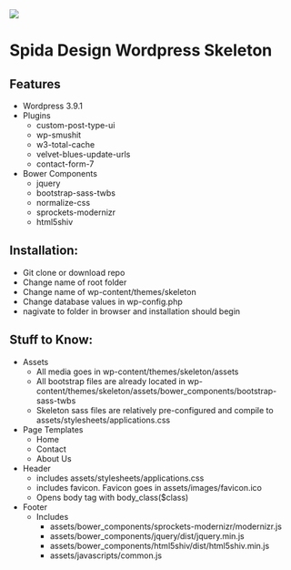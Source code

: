 <img src="http://www.spidadesign.com/wp-content/themes/spida/assets/images/logo-m.png">
<h1>Spida Design Wordpress Skeleton</h1>

<h2>Features</h2>
<ul>
    <li>Wordpress 3.9.1</li>
    <li>Plugins
        <ul>
              <li>custom-post-type-ui</li>
              <li>wp-smushit</li>
              <li>w3-total-cache</li>
              <li>velvet-blues-update-urls</li>
              <li>contact-form-7</li>
          </ul>
        </li>
    <li>Bower Components
        <ul>
            <li>jquery</li>
            <li>bootstrap-sass-twbs</li>
            <li>normalize-css</li>
            <li>sprockets-modernizr</li>
            <li>html5shiv</li>
        </ul>
    </li>
</ul>

<h2>Installation:</h2>
<ul>
    <li>Git clone or download repo</li>
    <li>Change name of root folder</li>
    <li>Change name of wp-content/themes/skeleton</li>
    <li>Change database values in wp-config.php</li>
    <li>nagivate to folder in browser and installation should begin</li>
</ul>

<h2>Stuff to Know:</h2>
<ul>
    <li>Assets
        <ul>
            <li>All media goes in wp-content/themes/skeleton/assets</li>
            <li>All bootstrap files are already located in wp-content/themes/skeleton/assets/bower_components/bootstrap-sass-twbs</li>
            <li>Skeleton sass files are relatively pre-configured and compile to assets/stylesheets/applications.css</li>
        </ul>
    </li>
    <li>Page Templates
        <ul>
            <li>Home</li>
            <li>Contact</li>
            <li>About Us</li>
        </ul>
    </li>
    <li>Header
        <ul>
            <li>includes assets/stylesheets/applications.css</li>
            <li>includes favicon. Favicon goes in assets/images/favicon.ico</li>
            <li>Opens body tag with body_class($class)</li>
        </ul>
    </li>
    <li>
        Footer
        <ul>
            <li>Includes
                <ul>
                    <li>assets/bower_components/sprockets-modernizr/modernizr.js</li>
                    <li>assets/bower_components/jquery/dist/jquery.min.js</li>
                    <li>assets/bower_components/html5shiv/dist/html5shiv.min.js</li>
                    <li>assets/javascripts/common.js</li>
                </ul>
            </li>
        </ul>
    </li>
</ul>
